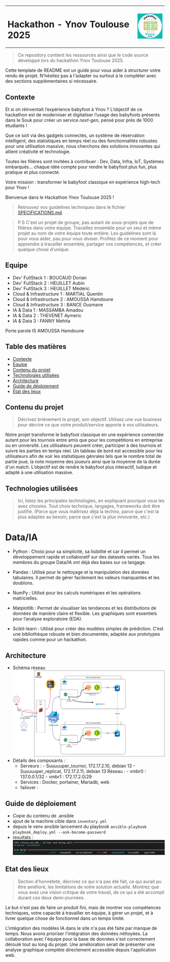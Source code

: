<table width="100%" border="0" cellspacing="0" cellpadding="0">
<tr>
<td align="left"><h1>Hackathon - Ynov Toulouse 2025</h1></td>
<td align="right"><img src="ressources/logo.png" alt="Hackathon Ynov Toulouse 2025" width="100"/></td>
</tr>
</table>

> Ce repository contient les ressources ainsi que le code source développé lors du hackathon Ynov Toulouse 2025.

Cette template de README est un guide pour vous aider à structurer votre rendu de projet. N'hésitez pas à l'adapter ou surtout à le compléter avec des sections supplémentaires si nécessaire.

## Contexte

Et si on réinventait l’expérience babyfoot à Ynov ? L’objectif de ce hackathon est de moderniser et digitaliser l’usage des babyfoots présents dans le Souk pour créer un service _next-gen_, pensé pour près de 1000 étudiants !

Que ce soit via des gadgets connectés, un système de réservation intelligent, des statistiques en temps réel ou des fonctionnalités robustes pour une utilisation massive, nous cherchons des solutions innovantes qui allient créativité et technologie.

Toutes les filières sont invitées à contribuer : Dev, Data, Infra, IoT, Systèmes embarqués… chaque idée compte pour rendre le babyfoot plus fun, plus pratique et plus connecté.

Votre mission : transformer le babyfoot classique en expérience high-tech pour Ynov !

Bienvenue dans le Hackathon Ynov Toulouse 2025 !

> Retrouvez vos guidelines techniques dans le fichier [SPECIFICATIONS.md](./SPECIFICATIONS.md).

> P.S C'est un projet de groupe, pas autant de sous-projets que de filières dans votre équipe. Travaillez ensemble pour un seul et même projet au nom de votre équipe toute entière. Les guidelines sont là pour vous aider, pas pour vous diviser. Profitez de ce moment pour apprendre à travailler ensemble, partager vos compétences, et créer quelque chose d'unique.

## Equipe

- Dev' FullStack 1 : BOUCAUD Dorian
- Dev' FullStack 2 : HEUILLET Aubin
- Dev' FullStack 3 : HEUILLET Médéric
- Cloud & Infrastructure 1 : MARTIAL Quentin
- Cloud & Infrastructure 2 : AMOUSSA Hamdoune
- Cloud & Infrastructure 3 : BANCE Ousmane
- IA & Data 1 : MASSAMBA Amadou
- IA & Data 2 : THEVENET Aymeric
- IA & Data 3 : FANNY Mehita

Porte parole 
IS 
AMOUSSA Hamdoune


## Table des matières

- [Contexte](#contexte)
- [Equipe](#equipe)
- [Contenu du projet](#contenu-du-projet)
- [Technologies utilisées](#technologies-utilisées)
- [Architecture](#architecture)
- [Guide de déploiement](#guide-de-déploiement)
- [Etat des lieux](#etat-des-lieux)

## Contenu du projet

> Décrivez brièvement le projet, son objectif. Utilisez une vue business pour décrire ce que votre produit/service apporte à vos utilisateurs.

Notre projet transforme le babyfoot classique en une expérience connectée autant pour les tournois entre amis que pour les compétitions en entreprise ou en université. Les utilisateurs peuvent créer, participer à des tournois et suivre les parties en temps réel. Un tableau de bord est accessible pour les utilisateurs afin de voir les statistiques génrales tels que le nombre total de partie joué, la note moyenne des joueurs ainsi que la moyenne de la durée d'un match. L’objectif est de rendre le babyfoot plus interactif, ludique et adapté à une utilisation massive.

## Technologies utilisées

> Ici, listez les principales technologies, en expliquant pourquoi vous les avez choisies. Tout choix technique, langages, frameworks doit être justifié. (Parce que vous maîtrisez déjà la techno, parce que c'est la plus adaptée au besoin, parce que c'est la plus innovante, etc.)

# Data/IA 
- Python : Choisi pour sa simplicité, sa lisibilité et car il permet un développement rapide et collaboratif sur des datasets variés. Tous les membres du groupe Data/IA ont déjà des bases sur ce langage.

- Pandas : Utilisé pour le nettoyage et la manipulation des données tabulaires. Il permet de gérer facilement les valeurs manquantes et les doublons.

- NumPy : Utilisé pour les calculs numériques et les opérations matricielles.

- Matplotlib : Permet de visualiser les tendances et les distributions de données de manière claire et flexible. Les graphiques sont essentiels pour l’analyse exploratoire (EDA).

- Scikit-learn : Utilisé pour créer des modèles simples de prédiction. C’est une bibliothèque robuste et bien documentée, adaptée aux prototypes rapides comme pour un hackathon.

## Architecture

- Schéma réseau 
![alt text](<Diagramme sans nom.drawio.png>)
- Détails des composants :
  - Serveurs :
        - Suuuuuper_tournoi, 172.17.2.10, debian 13
        - Suuuuuper_replicat, 172.17.2.11, debian 13
   Réseau :
        - vmbr0 : 137.0.0.1/32 
        - vmbr1 : 172.17.2.0/29
  - Services : Docker, portainer, Mariadb, web
  - failover : 

## Guide de déploiement

- Copie du contenu de .ansible 
- ajout de la machine cible dans `inventory.yml`
- depuis le venv ansible lancement du playbook `ansible-playbook playbook_deploy.yml --ask-become-password`
- resultats : 
![alt text](image.png)

## Etat des lieux

> Section d'honnêteté, décrivez ce qui n'a pas été fait, ce qui aurait pu être amélioré, les limitations de votre solution actuelle. Montrez que vous avez une vision critique de votre travail, de ce qui a été accompli durant ces deux demi-journées.

Le but n'est pas de faire un produit fini, mais de montrer vos compétences techniques, votre capacité à travailler en équipe, à gérer un projet, et à livrer quelque chose de fonctionnel dans un temps limité.

L'intégration des modèles IA dans le site n'a pas été faite par manque de temps. Nous avons prioriser l'intégration des données néttoyées. La collaboration avec l'équipe pour la base de données s'est correctement déroulé tout au long du projet. Une amélioration serait de présenter une analyse graphique complète directement accessible depuis l'application web. 
